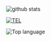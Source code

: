 ![github stats](https://github-readme-stats.vercel.app/api?username=Zxce3&show_icons=true&theme=algolia)

[![TEL](https://github-readme-stats.vercel.app/api/pin/?username=zxce3&repo=tel&theme=algolia)](https://github.com/zxce3/tel)

<img src="https://github-readme-stats.vercel.app/api/top-langs/?username=Zxce3&layout=compact&theme=algolia" alt="Top language">
